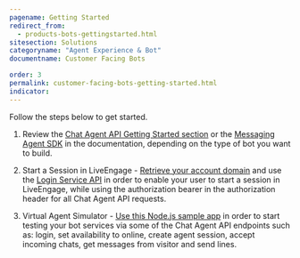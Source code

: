 ```yaml
---
pagename: Getting Started
redirect_from:
  - products-bots-gettingstarted.html
sitesection: Solutions
categoryname: "Agent Experience & Bot"
documentname: Customer Facing Bots

order: 3
permalink: customer-facing-bots-getting-started.html
indicator:
---
```


Follow the steps below to get started.

1. Review the [Chat Agent API Getting Started section](chat-agent-sample-app.html) or the [Messaging Agent SDK](messaging-agent-sdk-overview.html) in the documentation, depending on the type of bot you want to build.

2. Start a Session in LiveEngage - [Retrieve your account domain](agent-domain-domain-api.html) and use the [Login Service API](login-getting-started.html) in order to enable your user to start a session in LiveEngage, while using the authorization bearer in the authorization header for all Chat Agent API requests.

3. Virtual Agent Simulator - [Use this Node.js sample app](chat-agent-sample-app.html) in order to start testing your bot services via some of the Chat Agent API endpoints such as: login, set availability to online, create agent session, accept incoming chats, get messages from visitor and send lines.
